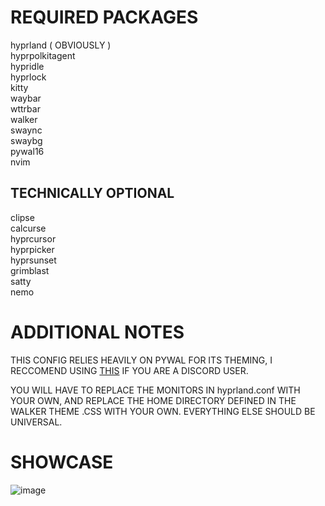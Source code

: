 # REQUIRED PACKAGES
hyprland ( OBVIOUSLY )  
hyprpolkitagent  
hypridle  
hyprlock  
kitty  
waybar  
wttrbar  
walker  
swaync  
swaybg  
pywal16  
nvim  

## TECHNICALLY OPTIONAL
clipse  
calcurse  
hyprcursor  
hyprpicker  
hyprsunset  
grimblast  
satty  
nemo  

# ADDITIONAL NOTES
THIS CONFIG RELIES HEAVILY ON PYWAL FOR ITS THEMING, I RECCOMEND USING [THIS](https://github.com/ZephyrCodesStuff/pywal-vencord) IF YOU ARE A DISCORD USER.

YOU WILL HAVE TO REPLACE THE MONITORS IN hyprland.conf WITH YOUR OWN, AND REPLACE THE HOME DIRECTORY DEFINED IN THE WALKER THEME .CSS WITH YOUR OWN. EVERYTHING ELSE SHOULD BE UNIVERSAL.

# SHOWCASE
![image](https://github.com/user-attachments/assets/abb3a188-5948-4f18-8e80-4934da2ad44f)
